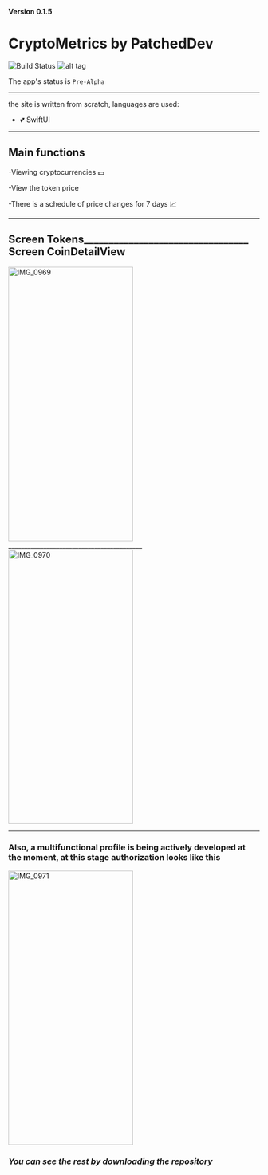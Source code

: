 **Version 0.1.5**
  # CryptoMetrics by PatchedDev
![Build Status](https://github.com/PatchedDeveloper/CryptoMetrics/assets/103842703/5e7b93c1-ef85-42c0-95ea-3b86855a2460)
![alt tag](https://github.com/PatchedDeveloper/CryptoMetrics/assets/103842703/8d7e95a4-ef4a-40a2-b67e-74142e892c4e)



The app's status is `Pre-Alpha`
___
the site is written from scratch, languages are used:

- :two_hearts: SwiftUI
___

## Main functions
-Viewing cryptocurrencies 💷

-View the token price

-There is a schedule of price changes for 7 days 📈
___
## Screen Tokens_________________________________ Screen CoinDetailView
<img src="https://github.com/PatchedDeveloper/CryptoMetricsSwiftUI/assets/103842703/7dc6c5d4-3735-4032-b09c-47abda306ee4" alt="IMG_0969" width="250" height="550" />
__________________________________________  
<img src="https://github.com/PatchedDeveloper/CryptoMetricsSwiftUI/assets/103842703/831f0405-33bd-4924-abbe-a5b64d0505d4" alt="IMG_0970" width="250" height="550" />

___
### Also, a multifunctional profile is being actively developed at the moment, at this stage authorization looks like this
<img src="https://github.com/PatchedDeveloper/CryptoMetricsSwiftUI/assets/103842703/9f35a7c8-d10f-47cc-b49a-000714f1b5ac" alt="IMG_0971" width="250" height="550" />

### ***You can see the rest by downloading the repository***


